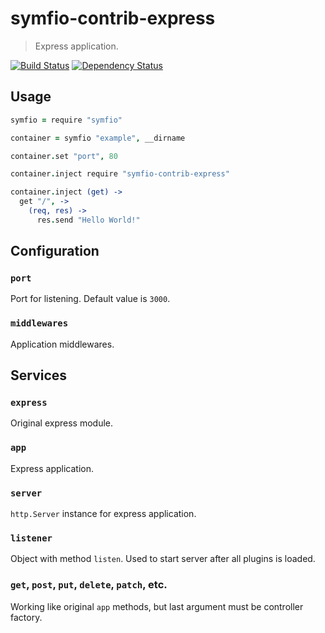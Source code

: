 # symfio-contrib-express

> Express application.

[![Build Status](http://teamcity.rithis.com/httpAuth/app/rest/builds/buildType:id:bt8,branch:master/statusIcon?guest=1)](http://teamcity.rithis.com/viewType.html?buildTypeId=bt8&guest=1)
[![Dependency Status](https://gemnasium.com/symfio/symfio-contrib-express.png)](https://gemnasium.com/symfio/symfio-contrib-express)

## Usage

```coffee
symfio = require "symfio"

container = symfio "example", __dirname

container.set "port", 80

container.inject require "symfio-contrib-express"

container.inject (get) ->
  get "/", ->
    (req, res) ->
      res.send "Hello World!"
```

## Configuration

### `port`

Port for listening. Default value is `3000`.

### `middlewares`

Application middlewares.

## Services

### `express`

Original express module.

### `app`

Express application.

### `server`

`http.Server` instance for express application.

### `listener`

Object with method `listen`. Used to start server after all plugins is loaded.

### `get`, `post`, `put`, `delete`, `patch`, etc.

Working like original `app` methods, but last argument must be controller
factory.
